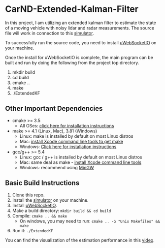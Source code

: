 # CarND-Extended-Kalman-Filter

In this project, I am utilizing an extended kalman filter to estimate the state of a moving vehicle with noisy lidar and radar measurements.
The source file will work in connection to this [simulator](https://github.com/udacity/self-driving-car-sim/releases).

To successfully run the source code, you need to install [uWebSocketIO](https://github.com/uWebSockets/uWebSockets) on your machine. 

Once the install for uWebSocketIO is complete, the main program can be built and run by doing the following from the project top directory.

1. mkdir build
2. cd build
3. cmake ..
4. make
5. ./ExtendedKF

## Other Important Dependencies

* cmake >= 3.5
  * All OSes: [click here for installation instructions](https://cmake.org/install/)
* make >= 4.1 (Linux, Mac), 3.81 (Windows)
  * Linux: make is installed by default on most Linux distros
  * Mac: [install Xcode command line tools to get make](https://developer.apple.com/xcode/features/)
  * Windows: [Click here for installation instructions](http://gnuwin32.sourceforge.net/packages/make.htm)
* gcc/g++ >= 5.4
  * Linux: gcc / g++ is installed by default on most Linux distros
  * Mac: same deal as make - [install Xcode command line tools](https://developer.apple.com/xcode/features/)
  * Windows: recommend using [MinGW](http://www.mingw.org/)

## Basic Build Instructions

1. Clone this repo.
2. Install the [simulator](https://github.com/udacity/self-driving-car-sim/releases) on your machine.
3. Install [uWebSocketIO](https://github.com/uWebSockets/uWebSockets).
2. Make a build directory: `mkdir build && cd build`
3. Compile: `cmake .. && make` 
   * On windows, you may need to run: `cmake .. -G "Unix Makefiles" && make`
4. Run it: `./ExtendedKF `

You can find the visualization of the estimation performance in this [video](https://youtu.be/hVaVZWJ05Jw).
